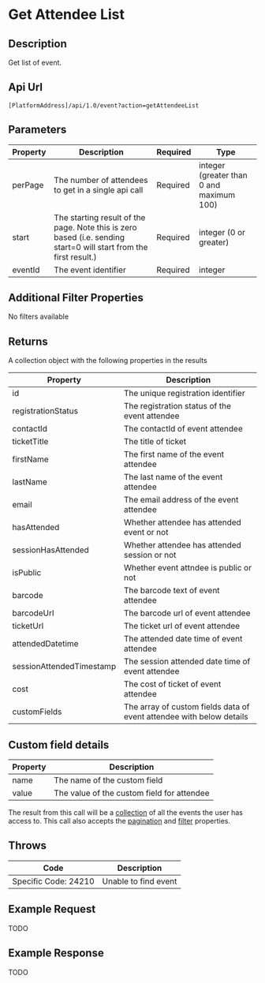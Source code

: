 # Get Attendee List

## Description

Get list of event.

## Api Url

`[PlatformAddress]/api/1.0/event?action=getAttendeeList`

## Parameters

| Property | Description | Required | Type |
| --- | --- | --- | --- |
| perPage | The number of attendees to get in a single api call | Required | integer \(greater than 0 and maximum 100\) |
| start | The starting result of the page. Note this is zero based \(i.e. sending start=0 will start from the first result.\) | Required | integer \(0 or greater\) |
| eventId | The event identifier | Required | integer |

## Additional Filter Properties

No filters available

## Returns

A collection object with the following properties in the results

| Property | Description |
| --- | --- |
| id | The unique registration identifier |
| registrationStatus | The registration status of the event attendee |
| contactId | The contactId of event attendee |
| ticketTitle | The title of ticket |
| firstName | The first name of the event attendee |
| lastName | The last name of the event attendee |
| email | The email address of the event attendee |
| hasAttended | Whether attendee has attended event or not |
| sessionHasAttended | Whether attendee has attended session or not |
| isPublic | Whether event attndee is public or not |
| barcode | The barcode text of event attendee |
| barcodeUrl | The barcode url of event attendee |
| ticketUrl | The ticket url of event attendee |
| attendedDatetime | The attended date time of event attendee |
| sessionAttendedTimestamp | The session attended date time of event attendee |
| cost | The cost of ticket of event attendee |
| customFields | The array of custom fields data of event attendee with below details |

## Custom field details

| Property | Description |
| --- | --- |
| name | The name of the custom field |
| value | The value of the custom field for attendee |

The result from this call will be a [collection](./#collections) of all the events the user has access to. This call also accepts the [pagination](./#pagination) and [filter](./#filtering) properties.

## Throws

| Code | Description |
| --- | --- |
| Specific Code: 24210 | Unable to find event |

## Example Request

TODO

## Example Response

TODO

